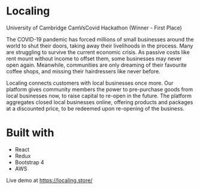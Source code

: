 # Localing

University of Cambridge CamVsCovid Hackathon (Winner - First Place)

The COVID-19 pandemic has forced millions of small businesses around the world to shut their doors, taking away their livelihoods in the process. Many are struggling to survive the current economic crisis. As passive costs like rent mount without income to offset them, some businesses may never open again. 
Meanwhile, communities are only dreaming of their favourite coffee shops, and missing their hairdressers like never before. 

Localing connects customers with local businesses once more. Our platform gives community members the power to pre-purchase goods from local businesses now, to raise capital to re-open in the future. The platform aggregates closed local businesses online, offering products and packages at a discounted price, to be redeemed upon re-opening of the business. 

# Built with
- React
- Redux
- Bootstrap 4
- AWS

Live demo at https://localing.store/
